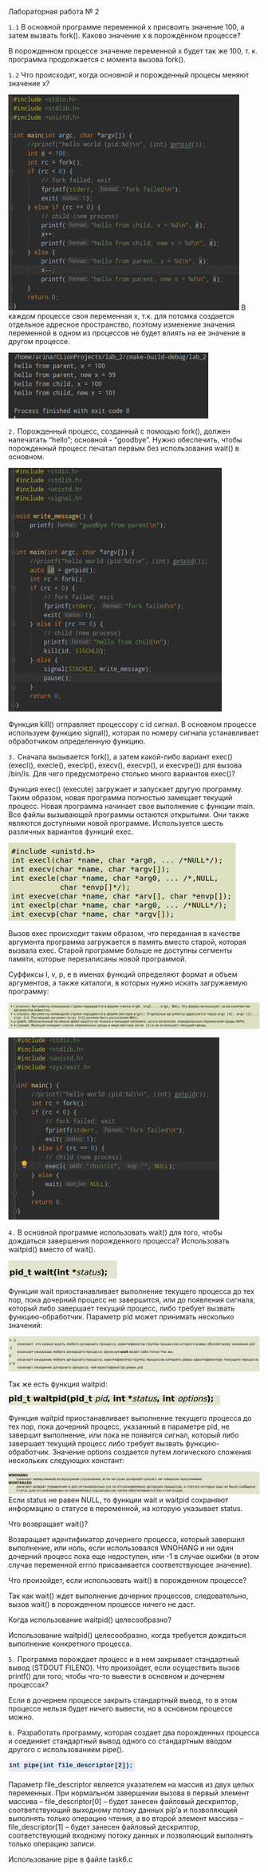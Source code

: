 Лабораторная работа № 2

`1.1` В основной программе переменной x присвоить значение 100, а затем вызвать fork(). Каково значение x в порождённом процессе?

В порожденном процессе значение переменной х будет так же 100, т. к. программа продолжается с момента вызова fork().

`1.2` Что происходит, когда основной и порожденный процесы меняют значение x?

![alt text](https://github.com/chepurinaaa/OS-labs/blob/master/pic/2_1.png)
В каждом процессе своя переменная х, т.к. для потомка создается отдельное адресное пространство, поэтому изменение значения переменной в одном из процессов не будет влиять на ее значение в другом процессе.

![alt text](https://github.com/chepurinaaa/OS-labs/blob/master/pic/2_2.png)

`2.` Порожденный процесс, созданный с помощью fork(), должен напечатать “hello”; основной - “goodbye”. Нужно обеспечить, чтобы порожденный процесс печатал первым без использования wait() в основном.

![alt text](https://github.com/chepurinaaa/OS-labs/blob/master/pic/2_3.png)

Функция kill() отправляет процессору с id сигнал. В основном процессе используем функцию signal(), которая по номеру сигнала устанавливает обработчиком определенную функцию.

`3.` Сначала вызывается fork(), а затем какой-либо вариант exec() (execl(), execle(), execlp(), execv(), execvp(), и execvpe()) для вызова /bin/ls. Для чего предусмотрено столько много вариантов exec()?

Функция exec() (execute) загружает и запускает другую программу. Таким образом, новая программа полностью замещает текущий процесс. Новая программа начинает свое выполнение с функции main. Все файлы вызывающей программы остаются открытыми. Они также являются доступными новой программе. Используется шесть различных вариантов функций exec. 

![alt text](https://github.com/chepurinaaa/OS-labs/blob/master/pic/2_4.png)

Вызов exec происходит таким образом, что переданная в качестве аргумента программа загружается в память вместо старой, которая вызвала exec. Старой программе больше не доступны сегменты памяти, которые перезаписаны новой программой. 

Суффиксы l, v, p, e в именах функций определяют формат и объем аргументов, а также каталоги, в которых нужно искать загружаемую программу: 

![alt text](https://github.com/chepurinaaa/OS-labs/blob/master/pic/2_5.png)

![alt text](https://github.com/chepurinaaa/OS-labs/blob/master/pic/2_6.png)

`4.` В основной программе использовать  wait() для того, чтобы дождаться завершения порожденного процесса? Использовать waitpid() вместо of wait(). 

![alt text](https://github.com/chepurinaaa/OS-labs/blob/master/pic/2_7.png)

Функция wait приостанавливает выполнение текущего процесса до тех пор, пока дочерний процесс не завершится, или до появления сигнала, который либо завершает текущий процесс, либо требует вызвать функцию-обработчик. Параметр pid может принимать несколько значений: 

![alt text](https://github.com/chepurinaaa/OS-labs/blob/master/pic/2_8.png)

Так же есть функция waitpid:

![alt text](https://github.com/chepurinaaa/OS-labs/blob/master/pic/2_9.png)

Функция waitpid приостанавливает выполнение текущего процесса до тех пор, пока дочерний процесс, указанный в параметре pid, не завершит выполнение, или пока не появится сигнал, который либо завершает текущий процесс либо требует вызвать функцию-обработчик.
Значение options создается путем логического сложения нескольких следующих констант: 

![alt text](https://github.com/chepurinaaa/OS-labs/blob/master/pic/2_10.png)
Если status не равен NULL, то функции wait и waitpid сохраняют информацию о статусе в переменной, на которую указывает status. 

Что возвращает wait()?

Возвращает идентификатор дочернего процесса, который завершил выполнение, или ноль, если использовался WNOHANG и ни один дочерний процесс пока еще недоступен, или -1 в случае ошибки (в этом случае переменной errno присваивается соответствующее значение).  

Что произойдет, если использовать wait() в порожденном процессе?

Так как wait() ждет выполнение дочерних процессов, следовательно, вызов wait() в порожденном процессе ничего не даст.

Когда использование waitpid() целесообразно?

Использование waitpid() целесообразно, когда требуется дождаться выполнение конкретного процесса.

`5.` Программа порождает процесс и в нем закрывает стандартный вывод (STDOUT FILENO). Что произойдет, если осуществить вызов printf() для того, чтобы что-то вывести в основном и дочернем процессах?

Если в дочернем процессе закрыть стандартный вывод, то в этом процессе нельзя будет ничего вывести, но в основном процессе можно.

`6.` Разработать программу, которая создает два порожденных процесса и  соединяет стандартный вывод одного со стандартным вводом другого с использованием pipe().

![alt text](https://github.com/chepurinaaa/OS-labs/blob/master/pic/2_11.png)

Параметр file_descriptor является указателем на массив из двух целых переменных. При нормальном завершении вызова в первый элемент массива – file_descriptor[0] – будет занесен файловый дескриптор, соответствующий выходному потоку данных pip’а и позволяющий выполнять только операцию чтения, а во второй элемент массива – file_descriptor[1] – будет занесен файловый дескриптор, соответствующий входному потоку данных и позволяющий выполнять только операцию записи.

Использование pipe в файле task6.c

